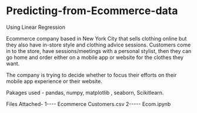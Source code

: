 # Predicting-from-Ecommerce-data
Using Linear Regression 



 Ecommerce company based in New York City that sells clothing online
 but they also have in-store style and clothing advice sessions. 
 Customers come in to the store, have sessions/meetings with a personal stylist,
 then they can go home and order either on a mobile app or website for the clothes they want.
 
 The company is trying to decide whether to focus their efforts on their mobile app experience or their website.
 
Pakages used  - pandas, numpy, matplotlib , seaborn, Scikitlearn. 

Files Attached-    1---- Ecommerce Customers.csv
                   2----- Ecom.ipynb
